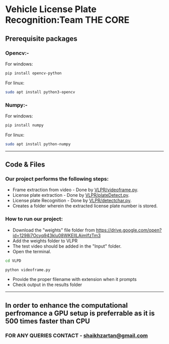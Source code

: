 # Vehicle License Plate Recognition:Team THE CORE

## Prerequisite packages
### Opencv:-

For windows:
```sh
pip install opencv-python
```
For linux:
```sh
sudo apt install python3-opencv
```
### Numpy:-

For windows:
```sh
pip install numpy
```
For linux:
```sh
sudo apt install python-numpy
```
---
## Code & Files

### Our project performs the following steps:
* Frame extraction from video - Done by [VLPR/videoframe.py](videoframe.py).
* License plate extraction - Done by [VLPR/plateDetect.py](plateDetect.py).
* License plate Recognition - Done by [VLPR/detectchar.py](detectchar.py).
* Creates a folder wherein the extracted license plate number is stored.

### How to run our project:
* Download the "weights" file folder from https://drive.google.com/open?id=1298i7Ocyq943klu08WKEIlLAimIfzTm3
* Add the weights folder to VLPR 
* The test video should be added in the "Input" folder.
* Open the terminal.
```sh
cd VLPD
```
```python
python videoframe.py
```
* Provide the proper filename with extension when it prompts
* Check output in the results folder
---
## In order to enhance the computational perfromance a GPU setup is preferrable as it is 500 times faster than CPU

### FOR ANY QUERIES CONTACT - shaikhzartan@gmail.com

